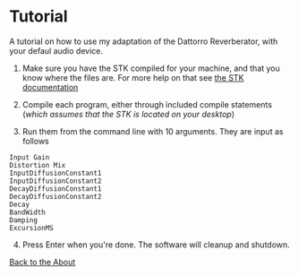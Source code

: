 <!---layout: page
title: "Tutorial"
permalink: /tutorial/--->

<h1> Tutorial </h1>
A tutorial on how to use my adaptation of the Dattorro Reverberator, with your defaul audio device.

1. Make sure you have the STK compiled for your machine, and that you know where the files are. For more help on that see <a href="https://ccrma.stanford.edu/software/stk/index.html"> the STK documentation </a>

2. Compile each program, either through included compile statements (<i>which assumes that the STK is located on your desktop</i>)

3. Run them from the command line with 10 arguments. They are input as follows

```
Input Gain
Distortion Mix
InputDiffusionConstant1
InputDiffusionConstant2
DecayDiffusionConstant1
DecayDiffusionConstant2
Decay
BandWidth
Damping
ExcursionMS
```

4. Press Enter when you're done. The software will cleanup and shutdown.

<a href="https://kaseypocius.github.io/MUMT618-DREV/about"> Back to the About</a>
